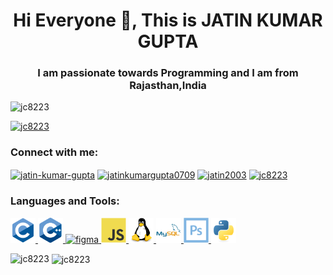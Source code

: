 <h1 align="center">Hi Everyone 👋, This is JATIN KUMAR GUPTA</h1>
<h3 align="center">I am passionate towards Programming and I am from Rajasthan,India</h3>

<p align="left"> <img src="https://komarev.com/ghpvc/?username=jc8223&label=Profile%20views&color=0e75b6&style=flat" alt="jc8223" /> </p>

<p align="left"> <a href="https://github.com/ryo-ma/github-profile-trophy"><img src="https://github-profile-trophy.vercel.app/?username=jc8223" alt="jc8223" /></a> </p>

<h3 align="left">Connect with me:</h3>
<p align="left">
<a href="https://linkedin.com/in/jatin-kumar-gupta" target="blank"><img align="center" src="https://raw.githubusercontent.com/rahuldkjain/github-profile-readme-generator/master/src/images/icons/Social/linked-in-alt.svg" alt="jatin-kumar-gupta" height="30" width="40" /></a>
<a href="https://instagram.com/jatinkumargupta0709" target="blank"><img align="center" src="https://raw.githubusercontent.com/rahuldkjain/github-profile-readme-generator/master/src/images/icons/Social/instagram.svg" alt="jatinkumargupta0709" height="30" width="40" /></a>
<a href="https://www.codechef.com/users/jatin2003" target="blank"><img align="center" src="https://cdn.jsdelivr.net/npm/simple-icons@3.1.0/icons/codechef.svg" alt="jatin2003" height="30" width="40" /></a>
<a href="https://www.hackerrank.com/jc8223" target="blank"><img align="center" src="https://raw.githubusercontent.com/rahuldkjain/github-profile-readme-generator/master/src/images/icons/Social/hackerrank.svg" alt="jc8223" height="30" width="40" /></a>
</p>

<h3 align="left">Languages and Tools:</h3>
<p align="left"> <a href="https://www.cprogramming.com/" target="_blank" rel="noreferrer"> <img src="https://raw.githubusercontent.com/devicons/devicon/master/icons/c/c-original.svg" alt="c" width="40" height="40"/> </a> <a href="https://www.w3schools.com/cpp/" target="_blank" rel="noreferrer"> <img src="https://raw.githubusercontent.com/devicons/devicon/master/icons/cplusplus/cplusplus-original.svg" alt="cplusplus" width="40" height="40"/> </a> <a href="https://www.figma.com/" target="_blank" rel="noreferrer"> <img src="https://www.vectorlogo.zone/logos/figma/figma-icon.svg" alt="figma" width="40" height="40"/> </a> <a href="https://developer.mozilla.org/en-US/docs/Web/JavaScript" target="_blank" rel="noreferrer"> <img src="https://raw.githubusercontent.com/devicons/devicon/master/icons/javascript/javascript-original.svg" alt="javascript" width="40" height="40"/> </a> <a href="https://www.linux.org/" target="_blank" rel="noreferrer"> <img src="https://raw.githubusercontent.com/devicons/devicon/master/icons/linux/linux-original.svg" alt="linux" width="40" height="40"/> </a> <a href="https://www.mysql.com/" target="_blank" rel="noreferrer"> <img src="https://raw.githubusercontent.com/devicons/devicon/master/icons/mysql/mysql-original-wordmark.svg" alt="mysql" width="40" height="40"/> </a> <a href="https://www.photoshop.com/en" target="_blank" rel="noreferrer"> <img src="https://raw.githubusercontent.com/devicons/devicon/master/icons/photoshop/photoshop-line.svg" alt="photoshop" width="40" height="40"/> </a> <a href="https://www.python.org" target="_blank" rel="noreferrer"> <img src="https://raw.githubusercontent.com/devicons/devicon/master/icons/python/python-original.svg" alt="python" width="40" height="40"/> </a> </p>

<p><img align="left" src="https://github-readme-stats.vercel.app/api/top-langs?username=jc8223&show_icons=true&locale=en&layout=compact" alt="jc8223" /></p>

<p>&nbsp;<img align="center" src="https://github-readme-stats.vercel.app/api?username=jc8223&show_icons=true&locale=en" alt="jc8223" /></p>
